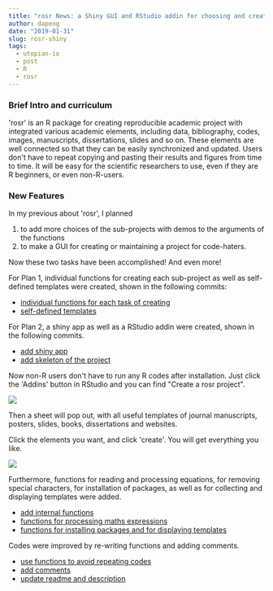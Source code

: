 ```yaml
---
title: "rosr News: a Shiny GUI and RStudio addin for choosing and creating sub-projects"
author: dapeng
date: "2019-01-31"
slug: rosr-shiny
tags: 
  - utopian-io
  - post
  - R
  - rosr
---
```


### Brief Intro and curriculum

'rosr' is an R package for creating reproducible academic project with integrated various academic elements, including data, bibliography, codes, images, manuscripts, dissertations, slides and so on. These elements are well connected so that they can be easily synchronized and updated. Users don't have to repeat copying and pasting their results and figures from time to time. It will be easy for the scientific researchers to use, even if they are R beginners, or even non-R-users.


### New Features

In my previous about 'rosr', I planned 

1. to add more choices of the sub-projects with demos  to the arguments of the functions
2. to make a GUI for creating or maintaining a project for code-haters. 

Now these two tasks have been accomplished! And even more!

For Plan 1, individual functions for creating each sub-project as well as self-defined templates were created, shown in the following commits:

- [individual functions for each task of creating](https://github.com/pzhaonet/rosr/commit/78e832f575a7a6e39bc085a98544fd68e8e89bba)
- [self-defined templates](https://github.com/pzhaonet/rosr/commit/1ec6a597a22f1db9dbfd2e921bfab22f1feb90f5)

For Plan 2, a shiny app as well as a RStudio addin were created, shown in the following commits.

- [add shiny app](https://github.com/pzhaonet/rosr/commit/96334625e34f307fa2359231bab8f150f4c1f2e4)
- [add skeleton of the project](https://github.com/pzhaonet/rosr/commit/6f7b26304b099e36190d9c74cb5c18b06aabf2da)


Now non-R users don't have to run any R codes after installation. Just click the 'Addins' button in RStudio and you can find "Create a rosr project". 

![](https://github.com/rbind/pzhao/raw/master/static/img/rosr-addin.png)



Then a sheet will pop out, with all useful templates of journal manuscripts, posters, slides, books, dissertations and websites.

Click the elements you want, and click 'create'. You will get everything you like.

![](https://github.com/rbind/pzhao/raw/master/static/img/rosr-screenshot.png)

Furthermore, functions for reading and processing equations, for removing special characters, for installation of packages, as well as for collecting and displaying templates were added.

- [add internal functions](https://github.com/pzhaonet/rosr/commit/f7136797763fc971e51c885f534bb56bc773d333)
- [functions for processing maths expressions](https://github.com/pzhaonet/rosr/commit/1fec36dd677f84a61421b1c6717c63e33d3656f8)
- [functions for installing packages and for displaying templates](https://github.com/pzhaonet/rosr/commit/3193642c7f175d3a83676c00a85711608878f6d8)

Codes were improved by re-writing functions and adding comments.

- [use functions to avoid repeating codes](https://github.com/pzhaonet/rosr/commit/df08cbc70e97960e9019835f3f38b9c235473e8f)
- [add comments](https://github.com/pzhaonet/rosr/commit/1e5c0b0a58b64c871fa3794b8239934f8c9708a8)
- [update readme and description](https://github.com/pzhaonet/rosr/commit/2f409f782df40a75edd78bbb465f3bd11ba2d732)

